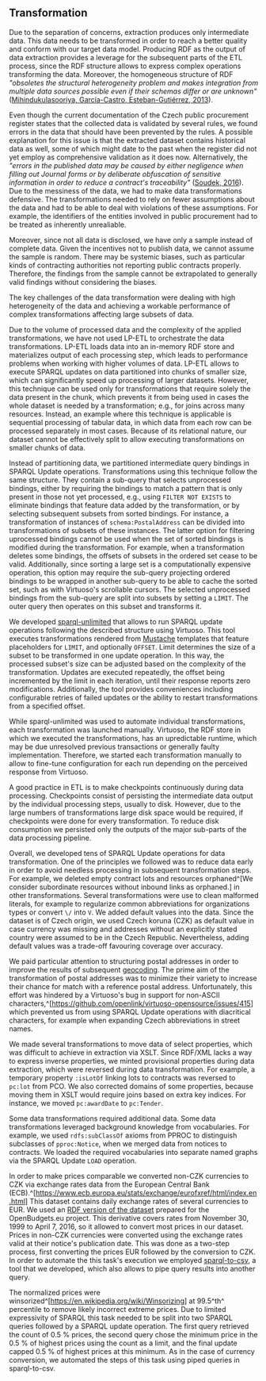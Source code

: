 ## Transformation

Due to the separation of concerns, extraction produces only intermediate data.
This data needs to be transformed in order to reach a better quality and conform with our target data model.
Producing RDF as the output of data extraction provides a leverage for the subsequent parts of the ETL process, since the RDF structure allows to express complex operations transforming the data.
Moreover, the homogeneous structure of RDF *"obsoletes the structural heterogeneity problem and makes integration from multiple data sources possible even if their schemas differ or are unknown"* ([Mihindukulasooriya, García-Castro, Esteban-Gutiérrez, 2013](#Mihindukulasooriya2013)).

Even though the current documentation of the Czech public procurement register states that the collected data is validated by several rules, we found errors in the data that should have been prevented by the rules.
A possible explanation for this issue is that the extracted dataset contains historical data as well, some of which might date to the past when the register did not yet employ as comprehensive validation as it does now. 
Alternatively, the *"errors in the published data may be caused by either negligence when filling out Journal forms or by deliberate obfuscation of sensitive information in order to reduce a contract's traceability"* ([Soudek, 2016](#Soudek2016)).
Due to the messiness of the data, we had to make data transformations defensive.
The transformations needed to rely on fewer assumptions about the data and had to be able to deal with violations of these assumptions. 
For example, the identifiers of the entities involved in public procurement had to be treated as inherently unrealiable.

Moreover, since not all data is disclosed, we have only a sample instead of complete data.
Given the incentives not to publish data, we cannot assume the sample is random.
There may be systemic biases, such as particular kinds of contracting authorities not reporting public contracts properly.
Therefore, the findings from the sample cannot be extrapolated to generally valid findings without considering the biases.

The key challenges of the data transformation were dealing with high heterogeneity of the data and achieving a workable performance of complex transformations affecting large subsets of data.

Due to the volume of processed data and the complexity of the applied transformations, we have not used LP-ETL to orchestrate the data transformations.
LP-ETL loads data into an in-memory RDF store and materializes output of each processing step, which leads to performance problems when working with higher volumes of data.
LP-ETL allows to execute SPARQL updates on data partitioned into chunks of smaller size, which can significantly speed up processing of larger datasets.
However, this technique can be used only for transformations that require solely the data present in the chunk, which prevents it from being used in cases the whole dataset is needed by a transformation; e.g., for joins across many resources.
Instead, an example where this technique is applicable is sequential processing of tabular data, in which data from each row can be processed separately in most cases.
Because of its relational nature, our dataset cannot be effectively split to allow executing transformations on smaller chunks of data.

Instead of partitioning data, we partitioned intermediate query bindings in SPARQL Update operations.
Transformations using this technique follow the same structure.
They contain a sub-query that selects unprocessed bindings, either by requiring the bindings to match a pattern that is only present in those not yet processed, e.g., using `FILTER NOT EXISTS` to eliminate bindings that feature data added by the transformation, or by selecting subsequent subsets from sorted bindings.
For instance, a transformation of instances of `schema:PostalAddress` can be divided into transformations of subsets of these instances.
The latter option for filtering uprocessed bindings cannot be used when the set of sorted bindings is modified during the transformation.
For example, when a transformation deletes some bindings, the offsets of subsets in the ordered set cease to be valid.
Additionally, since sorting a large set is a computationally expensive operation, this option may require the sub-query projecting ordered bindings to be wrapped in another sub-query to be able to cache the sorted set, such as with Virtuoso's scrollable cursors.
The selected unprocessed bindings from the sub-query are split into subsets by setting a `LIMIT`.
The outer query then operates on this subset and transforms it.

We developed [sparql-unlimited](https://github.com/jindrichmynarz/sparql-unlimited) that allows to run SPARQL update operations following the described structure using Virtuoso.
This tool executes transformations rendered from [Mustache](https://mustache.github.io) templates that feature placeholders for `LIMIT`, and optionally `OFFSET`.
Limit determines the size of a subset to be transformed in one update operation.
In this way, the processed subset's size can be adjusted based on the complexity of the transformation.
Updates are executed repeatedly, the offset being incremented by the limit in each iteration, until their response reports zero modifications.
Additionally, the tool provides conveniences including configurable retries of failed updates or the ability to restart transformations from a specified offset.

While sparql-unlimited was used to automate individual transformations, each transformation was launched manually.
Virtuoso, the RDF store in which we executed the transformations, has an upredictable runtime, which may be due unresolved previous transactions or generally faulty implementation.
Therefore, we started each transformation manually to allow to fine-tune configuration for each run depending on the perceived response from Virtuoso.

A good practice in ETL is to make checkpoints continuously during data processing.
Checkpoints consist of persisting the intermediate data output by the individual processing steps, usually to disk.
However, due to the large numbers of transformations large disk space would be required, if checkpoints were done for every transformation.
To reduce disk consumption we persisted only the outputs of the major sub-parts of the data processing pipeline.

Overall, we developed tens of SPARQL Update operations for data transformation.
One of the principles we followed was to reduce data early in order to avoid needless processing in subsequent transformation steps.
For example, we deleted empty contract lots and resources orphaned^[We consider subordinate resources without inbound links as orphaned.] in other transformations.
Several transformations were use to clean malformed literals, for example to regularize common abbreviations for organizations types or convert `\/` into `V`.
We added default values into the data.
Since the dataset is of Czech origin, we used Czech koruna (CZK) as default value in case currency was missing and addresses without an explicitly stated country were assumed to be in the Czech Republic.
Nevertheless, adding default values was a trade-off favouring coverage over accuracy.

We paid particular attention to structuring postal addresses in order to improve the results of subsequent [geocoding](#geocoding).
The prime aim of the transformation of postal addresses was to minimize their variety to increase their chance for match with a reference postal address.
Unfortunately, this effort was hindered by a Virtuoso's bug in support for non-ASCII characters,^[<https://github.com/openlink/virtuoso-opensource/issues/415>] which prevented us from using SPARQL Update operations with diacritical characters, for example when expanding Czech abbreviations in street names. 

We made several transformations to move data of select properties, which was difficult to achieve in extraction via XSLT.
Since RDF/XML lacks a way to express inverse properties, we minted provisional properties during data extraction, which were reversed during data transformation.
For example, a temporary property `:isLotOf` linking lots to contracts was reversed to `pc:lot` from PCO.
We also corrected domains of some properties, because moving them in XSLT would require joins based on extra key indices.
For instance, we moved `pc:awardDate` to `pc:Tender`.

Some data transformations required additional data.
Some data transformations leveraged background knowledge from vocabularies.
For example, we used `rdfs:subClassOf` axioms from PPROC to distinguish subclasses of `pproc:Notice`, when we merged data from notices to contracts.
We loaded the required vocabularies into separate named graphs via the SPARQL Update `LOAD` operation.

In order to make prices comparable we converted non-CZK currencies to CZK via exchange rates data from the European Central Bank (ECB).^[<https://www.ecb.europa.eu/stats/exchange/eurofxref/html/index.en.html>]
This dataset contains daily exchange rates of several currencies to EUR. 
We used an [RDF version of the dataset](https://github.com/openbudgets/datasets/tree/master/ecb-exchange-rates) prepared for the OpenBudgets.eu project.
This derivative covers rates from November 30, 1999 to April 7, 2016, so it allowed to convert most prices in our dataset.
Prices in non-CZK currencies were converted using the exchange rates valid at their notice's publication date.
This was done as a two-step process, first converting the prices EUR followed by the conversion to CZK.
In order to automate the this task's execution we employed [sparql-to-csv](https://github.com/jindrichmynarz/sparql-to-csv), a tool that we developed, which also allows to pipe query results into another query.

The normalized prices were winsorized^[<https://en.wikipedia.org/wiki/Winsorizing>] at 99.5^th^ percentile to remove likely incorrect extreme prices.
Due to limited expressivity of SPARQL this task needed to be split into two SPARQL queries followed by a SPARQL update operation.
The first query retrieved the count of 0.5 % prices, the second query chose the minimum price in the 0.5 % of highest prices using the count as a limit, and the final update capped 0.5 % of highest prices at this minimum.
As in the case of currency conversion, we automated the steps of this task using piped queries in sparql-to-csv.

<!--
Out-takes:

In the context of procurement and financial data it was reported that *"data conversion aspects of the integration project are estimated to take up to 50 % of the project team's time"* ([Best practices in integration of procurement and financial data management, 2005](#BestPractices2005), p. 19).
We argue that a considerable share of this effort can be avoided if the integrated datasets are available in RDF. 
In that case, data translation can skip the resolution of syntactical inconsistencies and instead focus on resolving semantic mismatches between the integrated sources.

* Due to the messiness of the data it is unfit for logical reasoning, e.g., applying an OWL reasoner.

* Order of transformations is determined by the dependencies of RDF resources.
  * At the moment, this is done manually. 

Findings of data analyses:

* There can be lots with no tenders if they are part of contracts that were successfully awarded.
* Most findings are either caused by errors in source data or examples of corruption already covered by the media in the past.

Mention linking EU projects?
-->
